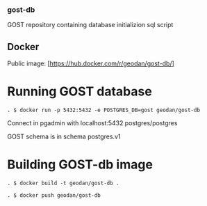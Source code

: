 ### gost-db

GOST repository containing database initializion sql script

## Docker

Public image: [https://hub.docker.com/r/geodan/gost-db/]


# Running GOST database

```
. $ docker run -p 5432:5432 -e POSTGRES_DB=gost geodan/gost-db
```

Connect in pgadmin with localhost:5432 postgres/postgres

GOST schema is in schema postgres.v1


# Building GOST-db image

```
. $ docker build -t geodan/gost-db .

. $ docker push geodan/gost-db
```

